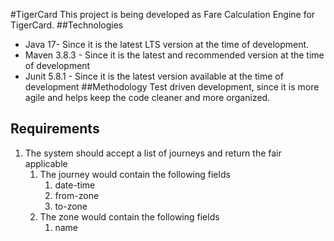 #TigerCard
This project is being developed as Fare Calculation Engine for TigerCard.
##Technologies
* Java 17- Since it is the latest LTS version at the time of development.
* Maven 3.8.3 - Since it is the latest and recommended version at the time of development
* Junit 5.8.1 - Since it is the latest version available at the time of development
##Methodology
Test driven development, since it is more agile and helps keep the code cleaner and more organized.

## Requirements
1. The system should accept a list of journeys and return the fair applicable
   1. The journey would contain the following fields
      1. date-time
      2. from-zone
      3. to-zone
   2. The zone would contain the following fields
      1. name